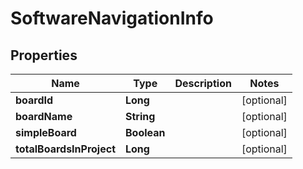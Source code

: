 # SoftwareNavigationInfo

## Properties
Name | Type | Description | Notes
------------ | ------------- | ------------- | -------------
**boardId** | **Long** |  |  [optional]
**boardName** | **String** |  |  [optional]
**simpleBoard** | **Boolean** |  |  [optional]
**totalBoardsInProject** | **Long** |  |  [optional]

